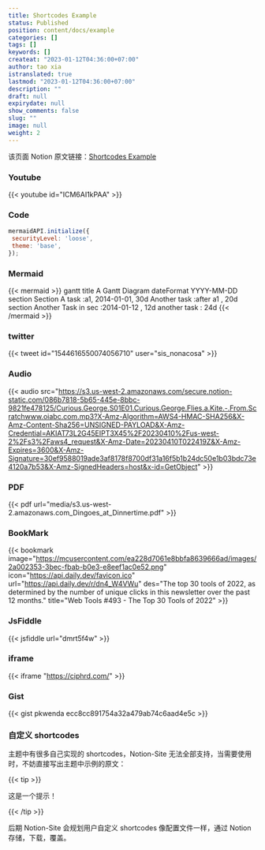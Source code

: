 ```yaml
---
title: Shortcodes Example
status: Published
position: content/docs/example
categories: []
tags: []
keywords: []
createat: "2023-01-12T04:36:00+07:00"
author: tao xia
istranslated: true
lastmod: "2023-01-12T04:36:00+07:00"
description: ""
draft: null
expirydate: null
show_comments: false
slug: ""
image: null
weight: 2
---
```



该页面 Notion 原文链接：[Shortcodes Example](https://www.notion.so/e24abe897ce74fd7ae1769c015cf9a3d)



<!--more-->

### Youtube

{{< youtube id="ICM6AI1kPAA" >}}



### Code

 ```javascript
 mermaidAPI.initialize({
  securityLevel: 'loose',
  theme: 'base',
});
 ```
 

### Mermaid

{{< mermaid >}}
gantt
    title A Gantt Diagram
    dateFormat  YYYY-MM-DD
    section Section
    A task           :a1, 2014-01-01, 30d
    Another task     :after a1  , 20d
    section Another
    Task in sec      :2014-01-12  , 12d
    another task      : 24d
{{< /mermaid >}}




### twitter

{{< tweet id="1544616550074056710" user="sis_nonacosa" >}}

### Audio

{{< audio src="https://s3.us-west-2.amazonaws.com/secure.notion-static.com/086b7818-5b65-445e-8bbc-9821fe478125/Curious.George.S01E01.Curious.George.Flies.a.Kite.-.From.Scratchwww.oiabc.com.mp3?X-Amz-Algorithm=AWS4-HMAC-SHA256&X-Amz-Content-Sha256=UNSIGNED-PAYLOAD&X-Amz-Credential=AKIAT73L2G45EIPT3X45%2F20230410%2Fus-west-2%2Fs3%2Faws4_request&X-Amz-Date=20230410T022419Z&X-Amz-Expires=3600&X-Amz-Signature=30ef9588019ade3af8178f8700df31a16f5b1b24dc50e1b03bdc73e4120a7b53&X-Amz-SignedHeaders=host&x-id=GetObject" >}}

### PDF

{{< pdf url="media/s3.us-west-2.amazonaws.com_Dingoes_at_Dinnertime.pdf" >}}


### BookMark
{{< bookmark image="https://mcusercontent.com/ea228d7061e8bbfa8639666ad/images/2a002353-3bec-fbab-b0e3-e8eef1ac0e52.png" icon="https://api.daily.dev/favicon.ico" url="https://api.daily.dev/r/dn4_W4VWu"  des="The top 30 tools of 2022, as determined by the number of unique clicks in this newsletter over the past 12 months."  title="Web Tools #493 - The Top 30 Tools of 2022"  >}}



### JsFiddle

{{< jsfiddle url="dmrt5f4w" >}}

### iframe

{{< iframe "https://ciphrd.com/" >}}

### Gist

{{< gist  pkwenda ecc8cc891754a32a479ab74c6aad4e5c >}}



### 自定义 shortcodes
主题中有很多自己实现的 shortcodes，Notion-Site 无法全部支持，当需要使用时，不妨直接写出主题中示例的原文：

{{< tip >}}

这是一个提示！

{{< /tip >}}

后期 Notion-Site 会规划用户自定义 shortcodes 像配置文件一样，通过 Notion 存储，下载，覆盖。

